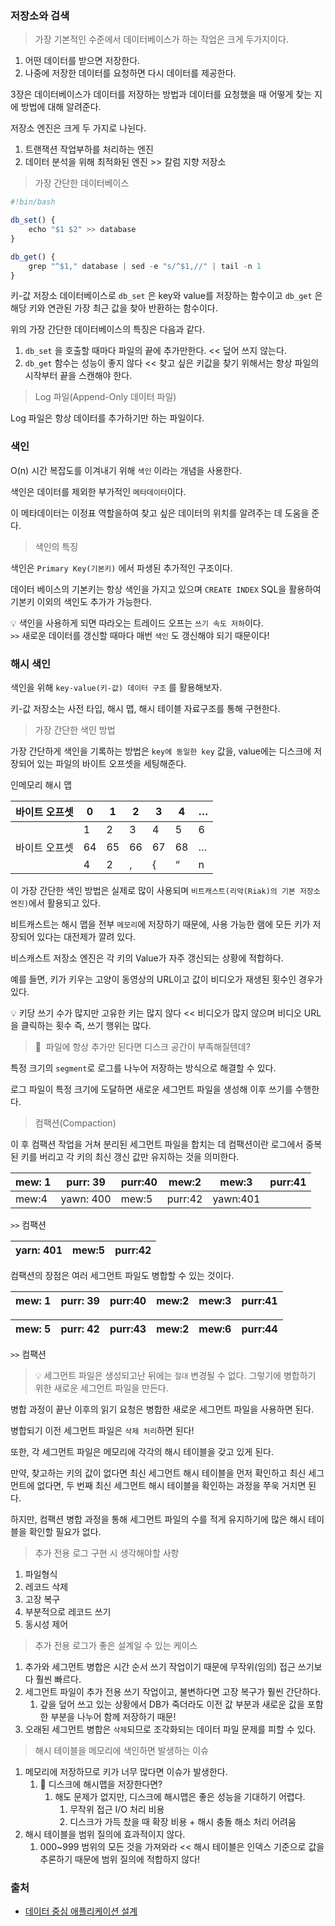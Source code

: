 ### 저장소와 검색

> 가장 기본적인 수준에서 데이터베이스가 하는 작업은 크게 두가지이다.
1. 어떤 데이터를 받으면 저장한다.
2. 나중에 저장한 데이터를 요청하면 다시 데이터를 제공한다.

3장은 데이터베이스가 데이터를 저장하는 방법과 데이터를 요청했을 때 어떻게 찾는 지에 방법에 대해 알려준다.

저장소 엔진은 크게 두 가지로 나뉜다.

1. 트랜잭션 작업부하를 처리하는 엔진
2. 데이터 분석을 위해 최적화된 엔진 >> 칼럼 지향 저장소

> 가장 간단한 데이터베이스

```jsx
#!bin/bash

db_set() {
	echo "$1 $2" >> database
}

db_get() {
	grep "^$1," database | sed -e "s/^$1,//" | tail -n 1
}
```

키-값 저장소 데이터베이스로 `db_set` 은 key와 value를 저장하는 함수이고 `db_get` 은 해당 키와 연관된 가장 최근 값을 찾아 반환하는 함수이다.

위의 가장 간단한 데이터베이스의 특징은 다음과 같다.

1. `db_set` 을 호출할 때마다 파일의 끝에 추가만한다. << 덮어 쓰지 않는다.
2. `db_get` 함수는 성능이 좋지 않다 << 찾고 싶은 키값을 찾기 위해서는 항상 파일의 시작부터 끝을 스캔해야 한다.

> Log 파일(Append-Only 데이터 파일)
>

Log 파일은 항상 데이터를 추가하기만 하는 파일이다.

### 색인

O(n) 시간 복잡도를 이겨내기 위해 `색인` 이라는 개념을 사용한다.

색인은 데이터를 제외한 부가적인 `메타데이터`이다.

이 메타데이터는 이정표 역할을하여 찾고 싶은 데이터의 위치를 알려주는 데 도움을 준다.

> 색인의 특징

색인은 `Primary Key(기본키)` 에서 파생된 추가적인 구조이다.

데이터 베이스의 기본키는 항상 색인을 가지고 있으며 `CREATE INDEX` SQL을 활용하여 기본키 이외의 색인도 추가가 가능한다.

💡 색인을 사용하게 되면 따라오는 트레이드 오프는 `쓰기 속도 저하`이다.   
`>>` 새로운 데이터를 갱신할 때마다 매번 `색인` 도 갱신해야 되기 때문이다!

### 해시 색인

색인을 위해 `key-value(키-값) 데이터 구조` 를 활용해보자.

키-값 저장소는 사전 타입, 해시 맵, 해시 테이블 자료구조를 통해 구현한다.

> 가장 간단한 색인 방법
>

가장 간단하게 색인을 기록하는 방법은 `key에 동일한 key` 값을, value에는 디스크에 저장되어 있는 파일의 바이트 오프셋을 세팅해준다.

인메모리 해시 맵

| 바이트 오프셋 | 0 | 1 | 2 | 3 | 4 | … |
| --- | --- | --- | --- | --- | --- | --- |
|  | 1 | 2 | 3 | 4 | 5 | 6 |
| 바이트 오프셋 | 64 | 65 | 66 | 67 | 68 | … |
|  | 4 | 2 | , | { | “ | n |

이 가장 간단한 색인 방법은 실제로 많이 사용되며 `비트캐스트(리악(Riak)의 기본 저장소 엔진)`에서 활용되고 있다.

비트캐스트는 해시 맵을 전부 `메모리`에 저장하기 때문에, 사용 가능한 램에 모든 키가 저장되어 있다는 대전제가 깔려 있다.

비스캐스트 저장소 엔진은 각 키의 Value가 자주 갱신되는 상황에 적합하다.

예를 들면, 키가 키우는 고양이 동영상의 URL이고 값이 비디오가 재생된 횟수인 경우가 있다.

💡 키당 쓰기 수가 많지만 고유한 키는 많지 않다 << 비디오가 많지 않으며 비디오 URL을 클릭하는 횟수
즉, 쓰기 행위는 많다.

> 🤔  파일에 항상 추가만 된다면 디스크 공간이 부족해질텐데?
>

특정 크기의 `segment`로 로그를 나누어 저장하는 방식으로 해결할 수 있다.

로그 파일이 특정 크기에 도달하면 새로운 세그먼트 파일을 생성해 이후 쓰기를 수행한다.

> 컴팩션(Compaction)

이 후 컴팩션 작업을 거쳐 분리된 세그먼트 파일을 합치는 데 컴팩션이란 로그에서 중복된 키를 버리고 각 키의 최신 갱신 값만 유지하는 것을 의미한다.

| mew: 1 | purr: 39 | purr:40 | mew:2 | mew:3 | purr:41 |
| --- | --- | --- | --- | --- | --- |
| mew:4 | yawn: 400 | mew:5 | purr:42 | yawn:401 |  |

`>>` 컴팩션

| yarn: 401 | mew:5 | purr:42 |
| --- | --- | --- |

컴팩션의 장점은 여러 세그먼트 파일도 병합할 수 있는 것이다.

| mew: 1 | purr: 39 | purr:40 | mew:2 | mew:3 | purr:41 |
| --- | --- | --- | --- | --- | --- |

| mew: 5 | purr: 42 | purr:43 | mew:2 | mew:6 | purr:44 |
| --- | --- | --- | --- | --- | --- |

`>>` 컴팩션

> 💡 세그먼트 파일은 생성되고난 뒤에는 `절대` 변경될 수 없다. 그렇기에 병합하기 위한 새로운 세그먼트 파일을 만든다.
>

병합 과정이 끝난 이후의 읽기 요청은 병합한 새로운 세그먼트 파일을 사용하면 된다.

병합되기 이전 세그먼트 파일은 `삭제 처리`하면 된다!

또한, 각 세그먼트 파일은 메모리에 각각의 해시 테이블을 갖고 있게 된다.

만약, 찾고하는 키의 값이 없다면 최신 세그먼트 해시 테이블을 먼저 확인하고
최신 세그먼트에 없다면, 두 번째 최신 세그먼트 해시 테이블을 확인하는 과정을 쭈욱 거치면 된다.

하지만, 컴팩션 병합 과정을 통해 세그먼트 파일의 수를 적게 유지하기에 많은 해시 테이블을 확인할 필요가 없다.

> 추가 전용 로그 구현 시 생각해야할 사항
>
1. 파일형식
2. 레코드 삭제
3. 고장 복구
4. 부분적으로 레코드 쓰기
5. 동시성 제어

> 추가 전용 로그가 좋은 설계일 수 있는 케이스
>
1. 추가와 세그먼트 병합은 시간 순서 쓰기 작업이기 때문에 무작위(임의) 접근 쓰기보다 훨씬 빠르다.
2. 세그먼트 파일이 추가 전용 쓰기 작업이고, 불변하다면 고장 복구가 훨씬 간단하다.
    1. 갚을 덮어 쓰고 있는 상황에서 DB가 죽더라도 이전 값 부분과 새로운 값을 포함한 부분을 나누어 함께 저장하기 때문!
3. 오래된 세그먼트 병합은 `삭제`되므로 조각화되는 데이터 파일 문제를 피할 수 있다.

> 해시 테이블을 메모리에 색인하면 발생하는 이슈
>
1. 메모리에 저장하므로 키가 너무 많다면 이슈가 발생한다.
    1. 🤔 디스크에 해시맵을 저장한다면?
        1. 해도 문제가 없지만, 디스크에 해시맵은 좋은 성능을 기대하기 어렵다.
            1. 무작위 접근 I/O 처리 비용
            2. 디스크가 가득 찼을 때 확장 비용 + 해시 충돌 해소 처리 어려움
2. 해시 테이블을 범위 질의에 효과적이지 않다.
    1. 000~999 범위의 모든 것을 가져와라 << 해시 테이블은 인덱스 기준으로 값을 추론하기 때문에 범위 질의에 적합하지 않다!


### 출처
- [데이터 중심 애플리케이션 설계](https://m.yes24.com/Goods/Detail/59566585)